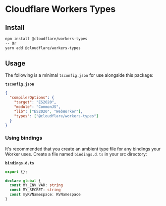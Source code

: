 # Cloudflare Workers Types

## Install

```bash
npm install @cloudflare/workers-types
-- Or
yarn add @cloudflare/workers-types
```

## Usage

The following is a minimal `tsconfig.json` for use alongside this package:

**`tsconfig.json`**

```json
{
  "compilerOptions": {
    "target": "ES2020",
    "module": "CommonJS",
    "lib": ["ES2020", "WebWorker"],
    "types": ["@cloudflare/workers-types"]
  }
}
```

### Using bindings

It's recommended that you create an ambient type file for any bindings your Worker uses. Create a file named `bindings.d.ts` in your src directory:

**`bindings.d.ts`**

```typescript
export {};

declare global {
  const MY_ENV_VAR: string
  const MY_SECRET: string
  const myKVNamespace: KVNamespace
}
```
